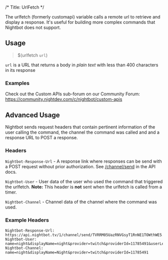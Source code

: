 /*
Title: UrlFetch
*/

The urlfetch (formerly customapi) variable calls a remote url to retrieve and display a response. It's useful for building more complex commands that Nightbot does not support.

## Usage

> $(urlfetch `url`)

`url` is a URL that returns a body in *plain text* with less than 400 characters in its response

### Examples

Check out the Custom APIs sub-forum on our Community Forum: https://community.nightdev.com/c/nightbot/custom-apis

## Advanced Usage

Nightbot sends request headers that contain pertinent information of the user calling the command, the channel the command was called and and a response URL to POST a response.

### Headers

`Nightbot-Response-Url` - A response link where responses can be send with a POST request without prior authorization. See [/channel/send](https://api-docs.nightbot.tv/#send-channel-message) in the API docs.

`Nightbot-User` - User data of the user who used the command that triggered the urlfetch. **Note:** This header is **not** sent when the urlfetch is called from a timer.

`Nightbot-Channel` - Channel data of the channel where the command was used.

### Example Headers

```
Nightbot-Response-Url: https://api.nightbot.tv/1/channel/send/TVRRM05UazRNVGsyT1RnNE1TOWthWE5...
Nightbot-User: name=night&displayName=night&provider=twitch&providerId=11785491&userLevel=owner
Nightbot-Channel: name=night&displayName=Night&provider=twitch&providerId=11785491
```